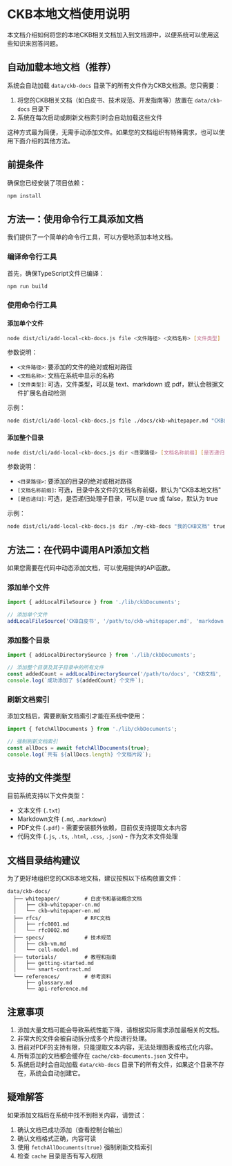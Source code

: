 # CKB本地文档使用说明

本文档介绍如何将您的本地CKB相关文档加入到文档源中，以便系统可以使用这些知识来回答问题。

## 自动加载本地文档（推荐）

系统会自动加载 `data/ckb-docs` 目录下的所有文件作为CKB文档源。您只需要：

1. 将您的CKB相关文档（如白皮书、技术规范、开发指南等）放置在 `data/ckb-docs` 目录下
2. 系统在每次启动或刷新文档索引时会自动加载这些文件

这种方式最为简便，无需手动添加文件。如果您的文档组织有特殊需求，也可以使用下面介绍的其他方法。

## 前提条件

确保您已经安装了项目依赖：

```bash
npm install
```

## 方法一：使用命令行工具添加文档

我们提供了一个简单的命令行工具，可以方便地添加本地文档。

### 编译命令行工具

首先，确保TypeScript文件已编译：

```bash
npm run build
```

### 使用命令行工具

#### 添加单个文件

```bash
node dist/cli/add-local-ckb-docs.js file <文件路径> <文档名称> [文件类型]
```

参数说明：
- `<文件路径>`: 要添加的文件的绝对或相对路径
- `<文档名称>`: 文档在系统中显示的名称
- `[文件类型]`: 可选，文件类型，可以是 text、markdown 或 pdf，默认会根据文件扩展名自动检测

示例：

```bash
node dist/cli/add-local-ckb-docs.js file ./docs/ckb-whitepaper.md "CKB白皮书" markdown
```

#### 添加整个目录

```bash
node dist/cli/add-local-ckb-docs.js dir <目录路径> [文档名称前缀] [是否递归]
```

参数说明：
- `<目录路径>`: 要添加的目录的绝对或相对路径
- `[文档名称前缀]`: 可选，目录中各文件的文档名称前缀，默认为"CKB本地文档"
- `[是否递归]`: 可选，是否递归处理子目录，可以是 true 或 false，默认为 true

示例：

```bash
node dist/cli/add-local-ckb-docs.js dir ./my-ckb-docs "我的CKB文档" true
```

## 方法二：在代码中调用API添加文档

如果您需要在代码中动态添加文档，可以使用提供的API函数。

### 添加单个文件

```typescript
import { addLocalFileSource } from './lib/ckbDocuments';

// 添加单个文件
addLocalFileSource('CKB白皮书', '/path/to/ckb-whitepaper.md', 'markdown');
```

### 添加整个目录

```typescript
import { addLocalDirectorySource } from './lib/ckbDocuments';

// 添加整个目录及其子目录中的所有文件
const addedCount = addLocalDirectorySource('/path/to/docs', 'CKB文档', true);
console.log(`成功添加了 ${addedCount} 个文件`);
```

### 刷新文档索引

添加文档后，需要刷新文档索引才能在系统中使用：

```typescript
import { fetchAllDocuments } from './lib/ckbDocuments';

// 强制刷新文档索引
const allDocs = await fetchAllDocuments(true);
console.log(`共有 ${allDocs.length} 个文档片段`);
```

## 支持的文件类型

目前系统支持以下文件类型：

- 文本文件 (`.txt`)
- Markdown文件 (`.md`, `.markdown`)
- PDF文件 (`.pdf`) - 需要安装额外依赖，目前仅支持提取文本内容
- 代码文件 (`.js`, `.ts`, `.html`, `.css`, `.json`) - 作为文本文件处理

## 文档目录结构建议

为了更好地组织您的CKB本地文档，建议按照以下结构放置文件：

```
data/ckb-docs/
  ├── whitepaper/        # 白皮书和基础概念文档
  │   ├── ckb-whitepaper-cn.md
  │   └── ckb-whitepaper-en.md
  ├── rfcs/              # RFC文档
  │   ├── rfc0001.md
  │   └── rfc0002.md
  ├── specs/             # 技术规范
  │   ├── ckb-vm.md
  │   └── cell-model.md
  ├── tutorials/         # 教程和指南
  │   ├── getting-started.md
  │   └── smart-contract.md
  └── references/        # 参考资料
      ├── glossary.md
      └── api-reference.md
```

## 注意事项

1. 添加大量文档可能会导致系统性能下降，请根据实际需求添加最相关的文档。
2. 非常大的文件会被自动拆分成多个片段进行处理。
3. 目前对PDF的支持有限，只能提取文本内容，无法处理图表或格式化内容。
4. 所有添加的文档都会缓存在 `cache/ckb-documents.json` 文件中。
5. 系统启动时会自动加载 `data/ckb-docs` 目录下的所有文件，如果这个目录不存在，系统会自动创建它。

## 疑难解答

如果添加文档后在系统中找不到相关内容，请尝试：

1. 确认文档已成功添加（查看控制台输出）
2. 确认文档格式正确，内容可读
3. 使用 `fetchAllDocuments(true)` 强制刷新文档索引
4. 检查 `cache` 目录是否有写入权限 
